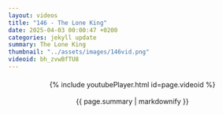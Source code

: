 ```yaml
---
layout: videos
title: "146 - The Lone King"
date: 2025-04-03 00:00:47 +0200
categories: jekyll update
summary: The Lone King
thumbnail: "../assets/images/146vid.png"
videoid: bh_zvwBfTU8
---
```


<div style="text-align: center; margin-top: 20px;">
  {% include youtubePlayer.html id=page.videoid %}
  <p style="margin-top: 15px; font-size: 1.2em; color: #333;">
    <p>{{ page.summary | markdownify }}</p>
  </p>
</div>
